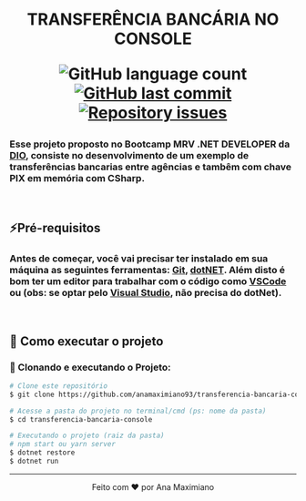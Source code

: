 <h1  align="center">
    TRANSFERÊNCIA BANCÁRIA NO CONSOLE

<p>
  <img alt="GitHub language count" src="https://img.shields.io/github/languages/count/anamaximiano93/transferencia-bancaria-console?color=%2304D361">
  
  <a href="https://github.com/anamaximiano93/crud-series-console/commits/master">
    <img alt="GitHub last commit" src="https://img.shields.io/github/last-commit/anamaximiano93/transferencia-bancaria-console?">
  </a>

   <a href="https://github.com/anamaximiano93/crud-series-console/issues">
    <img alt="Repository issues" src="https://img.shields.io/github/issues/anamaximiano93/transferencia-bancaria-console?.svg">
  </a>
  
 
</p>
</h1>

### Esse projeto proposto no Bootcamp **MRV .NET DEVELOPER** da [DIO](https://digitalinnovation.one/sign-in?redirect=%2Fhome), consiste no desenvolvimento de um exemplo de transferências bancarias entre agências e tambêm com chave PIX em memória com CSharp.

<br>

## ⚡Pré-requisitos

### Antes de começar, você vai precisar ter instalado em sua máquina as seguintes ferramentas: [Git](https://git-scm.com), [dotNET](https://dotnet.microsoft.com/download). Além disto é bom ter um editor para trabalhar com o código como [VSCode](https://code.visualstudio.com/) ou (obs: se optar pelo [Visual Studio](https://visualstudio.microsoft.com/pt-br/), não precisa do dotNet).

<br>

## 🚀 Como executar o projeto

### 🎲 Clonando e executando o Projeto:

```bash
# Clone este repositório
$ git clone https://github.com/anamaximiano93/transferencia-bancaria-console.git

# Acesse a pasta do projeto no terminal/cmd (ps: nome da pasta)
$ cd transferencia-bancaria-console

# Executando o projeto (raiz da pasta)
# npm start ou yarn server
$ dotnet restore
$ dotnet run

```

---

<p align="center">
Feito com ❤️ por Ana Maximiano 
</p>
